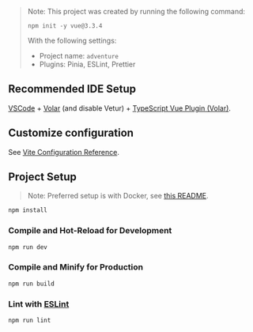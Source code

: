 > Note: This project was created by running the following command:
> ```
> npm init -y vue@3.3.4
> ```
> With the following settings:
> * Project name: `adventure`
> * Plugins: Pinia, ESLint, Prettier


## Recommended IDE Setup

[VSCode](https://code.visualstudio.com/) + [Volar](https://marketplace.visualstudio.com/items?itemName=Vue.volar) (and disable Vetur) + [TypeScript Vue Plugin (Volar)](https://marketplace.visualstudio.com/items?itemName=Vue.vscode-typescript-vue-plugin).

## Customize configuration

See [Vite Configuration Reference](https://vitejs.dev/config/).

## Project Setup

> Note: Preferred setup is with Docker, see [this README](../README.md). 

```sh
npm install
```

### Compile and Hot-Reload for Development

```sh
npm run dev
```

### Compile and Minify for Production

```sh
npm run build
```

### Lint with [ESLint](https://eslint.org/)

```sh
npm run lint
```